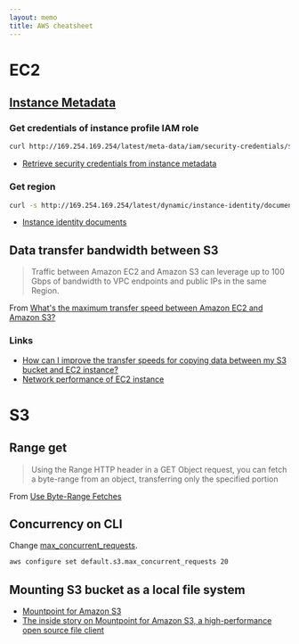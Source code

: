 ```yaml
---
layout: memo
title: AWS cheatsheet
---
```


# EC2

## [Instance Metadata]((https://docs.aws.amazon.com/AWSEC2/latest/UserGuide/instancedata-data-retrieval.html))

### Get credentials of instance profile IAM role
```sh
curl http://169.254.169.254/latest/meta-data/iam/security-credentials/${role-name}
```
- [Retrieve security credentials from instance metadata](https://docs.aws.amazon.com/AWSEC2/latest/UserGuide/iam-roles-for-amazon-ec2.html#instance-metadata-security-credentials)

### Get region
```sh
curl -s http://169.254.169.254/latest/dynamic/instance-identity/document | jq -r '.region'
```
- [Instance identity documents](https://docs.aws.amazon.com/AWSEC2/latest/UserGuide/instance-identity-documents.html)

## Data transfer bandwidth between S3
> Traffic between Amazon EC2 and Amazon S3 can leverage up to 100 Gbps of bandwidth to VPC endpoints and public IPs in the same Region.

From [What's the maximum transfer speed between Amazon EC2 and Amazon S3?](https://repost.aws/knowledge-center/s3-maximum-transfer-speed-ec2)

### Links
- [How can I improve the transfer speeds for copying data between my S3 bucket and EC2 instance?](https://repost.aws/knowledge-center/s3-transfer-data-bucket-instance)
- [Network performance of EC2 instance](https://docs.aws.amazon.com/AWSEC2/latest/UserGuide/general-purpose-instances.html#general-purpose-network-performance)

# S3
## Range get
> Using the Range HTTP header in a GET Object request, you can fetch a byte-range from an object, transferring only the specified portion

From [Use Byte-Range Fetches](https://docs.aws.amazon.com/whitepapers/latest/s3-optimizing-performance-best-practices/use-byte-range-fetches.html)

## Concurrency on CLI
Change [max\_concurrent\_requests](https://awscli.amazonaws.com/v2/documentation/api/latest/topic/s3-config.html#configuration-values).
```sh
aws configure set default.s3.max_concurrent_requests 20
```

## Mounting S3 bucket as a local file system
- [Mountpoint for Amazon S3](https://github.com/awslabs/mountpoint-s3)
- [The inside story on Mountpoint for Amazon S3, a high-performance open source file client](https://aws.amazon.com/blogs/storage/the-inside-story-on-mountpoint-for-amazon-s3-a-high-performance-open-source-file-client/)
